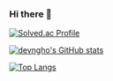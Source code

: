 ### Hi there 👋

[![Solved.ac Profile](http://mazassumnida.wtf/api/generate_badge?boj=ngho)](https://solved.ac/ngho)

[![devngho's GitHub stats](https://github-readme-stats.vercel.app/api?username=devngho)](https://github.com/anuraghazra/github-readme-stats)

[![Top Langs](https://github-readme-stats.vercel.app/api/top-langs/?username=devngho&langs_count=8)](https://github.com/anuraghazra/github-readme-stats)
